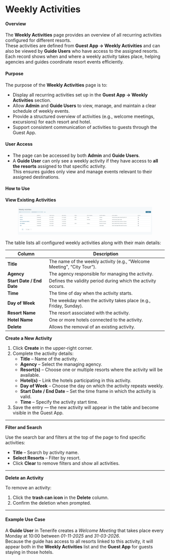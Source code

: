 # Weekly Activities

#### **Overview**

The **Weekly Activities** page provides an overview of all recurring activities configured for different resorts.\
These activities are defined from **Guest App → Weekly Activities** and can also be viewed by **Guide Users** who have access to the assigned resorts.\
Each record shows when and where a weekly activity takes place, helping agencies and guides coordinate resort events efficiently.

#### **Purpose**

The purpose of the **Weekly Activities** page is to:

* Display all recurring activities set up in the **Guest App → Weekly Activities** section.
* Allow **Admin** and **Guide Users** to view, manage, and maintain a clear schedule of weekly events.
* Provide a structured overview of activities (e.g., welcome meetings, excursions) for each resort and hotel.
* Support consistent communication of activities to guests through the Guest App.

#### **User Access**

* The page can be accessed by both **Admin** and **Guide Users**.
* A **Guide User** can only see a weekly activity if they have access to **all the resorts** assigned to that specific activity.\
  This ensures guides only view and manage events relevant to their assigned destinations.

#### **How to Use**

**View Existing Activities**

<figure><img src="../../.gitbook/assets/image (1) (1).png" alt=""><figcaption></figcaption></figure>

The table lists all configured weekly activities along with their main details:

| Column                    | Description                                                             |
| ------------------------- | ----------------------------------------------------------------------- |
| **Title**                 | The name of the weekly activity (e.g., “Welcome Meeting”, “City Tour”). |
| **Agency**                | The agency responsible for managing the activity.                       |
| **Start Date / End Date** | Defines the validity period during which the activity occurs.           |
| **Time**                  | The time of day when the activity starts.                               |
| **Day of Week**           | The weekday when the activity takes place (e.g., Friday, Sunday).       |
| **Resort Name**           | The resort associated with the activity.                                |
| **Hotel Name**            | One or more hotels connected to the activity.                           |
| **Delete**                | Allows the removal of an existing activity.                             |

**Create a New Activity**

1. Click **Create** in the upper-right corner.
2. Complete the activity details:
   * **Title** – Name of the activity.
   * **Agency** – Select the managing agency.
   * **Resort(s)** – Choose one or multiple resorts where the activity will be available.
   * **Hotel(s)** – Link the hotels participating in this activity.
   * **Day of Week** – Choose the day on which the activity repeats weekly.
   * **Start Date / End Date** – Set the time frame in which the activity is valid.
   * **Time** – Specify the activity start time.
3. Save the entry — the new activity will appear in the table and become visible in the Guest App.

***

**Filter and Search**

Use the search bar and filters at the top of the page to find specific activities:

* **Title** – Search by activity name.
* **Select Resorts** – Filter by resort.
* Click **Clear** to remove filters and show all activities.

***

**Delete an Activity**

To remove an activity:

1. Click the **trash can icon** in the **Delete** column.
2. Confirm the deletion when prompted.

***

#### **Example Use Case**

A **Guide User** in Tenerife creates a _Welcome Meeting_ that takes place every Monday at 10:00 between _01-11-2025_ and _31-03-2026_.\
Because the guide has access to all resorts linked to this activity, it will appear both in the **Weekly Activities** list and the **Guest App** for guests staying in those hotels.
